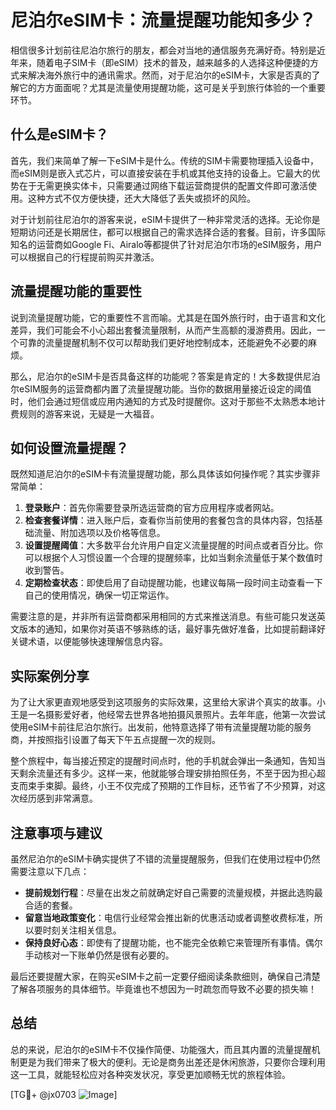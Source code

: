# 尼泊尔eSIM卡：流量提醒功能知多少？

相信很多计划前往尼泊尔旅行的朋友，都会对当地的通信服务充满好奇。特别是近年来，随着电子SIM卡（即eSIM）技术的普及，越来越多的人选择这种便捷的方式来解决海外旅行中的通讯需求。然而，对于尼泊尔的eSIM卡，大家是否真的了解它的方方面面呢？尤其是流量使用提醒功能，这可是关乎到旅行体验的一个重要环节。

## 什么是eSIM卡？

首先，我们来简单了解一下eSIM卡是什么。传统的SIM卡需要物理插入设备中，而eSIM则是嵌入式芯片，可以直接安装在手机或其他支持的设备上。它最大的优势在于无需更换实体卡，只需要通过网络下载运营商提供的配置文件即可激活使用。这种方式不仅方便快捷，还大大降低了丢失或损坏的风险。

对于计划前往尼泊尔的游客来说，eSIM卡提供了一种非常灵活的选择。无论你是短期访问还是长期居住，都可以根据自己的需求选择合适的套餐。目前，许多国际知名的运营商如Google Fi、Airalo等都提供了针对尼泊尔市场的eSIM服务，用户可以根据自己的行程提前购买并激活。

## 流量提醒功能的重要性

说到流量提醒功能，它的重要性不言而喻。尤其是在国外旅行时，由于语言和文化差异，我们可能会不小心超出套餐流量限制，从而产生高额的漫游费用。因此，一个可靠的流量提醒机制不仅可以帮助我们更好地控制成本，还能避免不必要的麻烦。

那么，尼泊尔的eSIM卡是否具备这样的功能呢？答案是肯定的！大多数提供尼泊尔eSIM服务的运营商都内置了流量提醒功能。当你的数据用量接近设定的阈值时，他们会通过短信或应用内通知的方式及时提醒你。这对于那些不太熟悉本地计费规则的游客来说，无疑是一大福音。

## 如何设置流量提醒？

既然知道尼泊尔的eSIM卡有流量提醒功能，那么具体该如何操作呢？其实步骤非常简单：

1. **登录账户**：首先你需要登录所选运营商的官方应用程序或者网站。
2. **检查套餐详情**：进入账户后，查看你当前使用的套餐包含的具体内容，包括基础流量、附加选项以及价格等信息。
3. **设置提醒阈值**：大多数平台允许用户自定义流量提醒的时间点或者百分比。你可以根据个人习惯设置一个合理的提醒频率，比如当剩余流量低于某个数值时收到警告。
4. **定期检查状态**：即使启用了自动提醒功能，也建议每隔一段时间主动查看一下自己的使用情况，确保一切正常运作。

需要注意的是，并非所有运营商都采用相同的方式来推送消息。有些可能只发送英文版本的通知，如果你对英语不够熟练的话，最好事先做好准备，比如提前翻译好关键术语，以便能够快速理解信息内容。

## 实际案例分享

为了让大家更直观地感受到这项服务的实际效果，这里给大家讲个真实的故事。小王是一名摄影爱好者，他经常去世界各地拍摄风景照片。去年年底，他第一次尝试使用eSIM卡前往尼泊尔旅行。出发前，他特意选择了带有流量提醒功能的服务商，并按照指引设置了每天下午五点提醒一次的规则。

整个旅程中，每当接近预定的提醒时间点时，他的手机就会弹出一条通知，告知当天剩余流量还有多少。这样一来，他就能够合理安排拍照任务，不至于因为担心超支而束手束脚。最终，小王不仅完成了预期的工作目标，还节省了不少预算，对这次经历感到非常满意。

## 注意事项与建议

虽然尼泊尔的eSIM卡确实提供了不错的流量提醒服务，但我们在使用过程中仍然需要注意以下几点：

- **提前规划行程**：尽量在出发之前就确定好自己需要的流量规模，并据此选购最合适的套餐。
- **留意当地政策变化**：电信行业经常会推出新的优惠活动或者调整收费标准，所以要时刻关注相关信息。
- **保持良好心态**：即使有了提醒功能，也不能完全依赖它来管理所有事情。偶尔手动核对一下账单仍然是很有必要的。

最后还要提醒大家，在购买eSIM卡之前一定要仔细阅读条款细则，确保自己清楚了解各项服务的具体细节。毕竟谁也不想因为一时疏忽而导致不必要的损失嘛！

## 总结

总的来说，尼泊尔的eSIM卡不仅操作简便、功能强大，而且其内置的流量提醒机制更是为我们带来了极大的便利。无论是商务出差还是休闲旅游，只要你合理利用这一工具，就能轻松应对各种突发状况，享受更加顺畅无忧的旅程体验。

[TG💪+ @jx0703 ![Image](https://github.com/user-attachments/assets/dbca1d08-cadb-493c-b0ec-ad6f7a83f270)]